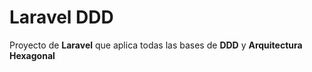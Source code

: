 # Laravel DDD

Proyecto de **Laravel** que aplica todas las bases de **DDD** y **Arquitectura Hexagonal**